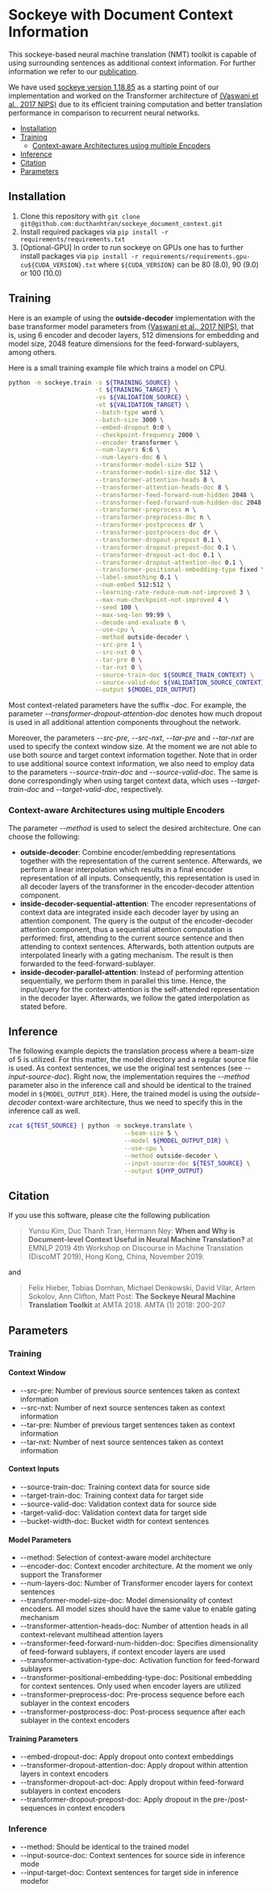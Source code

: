 # Sockeye with Document Context Information
This sockeye-based neural machine translation (NMT) toolkit is capable of using surrounding sentences as additional context information. For further information we refer to our [publication](https://github.com/ducthanhtran/sockeye_document_context#citation).

We have used [sockeye version 1.18.85](https://github.com/awslabs/sockeye/releases/tag/1.18.85) as a starting point of our implementation and worked on the Transformer architecture of [(Vaswani et al., 2017 NIPS)](https://papers.nips.cc/paper/7181-attention-is-all-you-need.pdf) due to its efficient training computation and better translation performance in comparison to recurrent neural networks.


* [Installation](https://github.com/ducthanhtran/sockeye_document_context#Installation)
* [Training](https://github.com/ducthanhtran/sockeye_document_context#Training)
    * [Context-aware Architectures using multiple Encoders](https://github.com/ducthanhtran/sockeye_document_context#context-aware-architectures-using-multiple-encoders)
* [Inference](https://github.com/ducthanhtran/sockeye_document_context#Inference)
* [Citation](https://github.com/ducthanhtran/sockeye_document_context#Citation)
* [Parameters](https://github.com/ducthanhtran/sockeye_document_context#Parameters)
 


## Installation
1. Clone this repository with ```git clone git@github.com:ducthanhtran/sockeye_document_context.git```
2. Install required packages via ```pip install -r requirements/requirements.txt```
3. [Optional-GPU] In order to run sockeye on GPUs one has to further install packages via ```pip install -r requirements/requirements.gpu-cu${CUDA_VERSION}.txt``` where ```${CUDA_VERSION}``` can be 80 (8.0), 90 (9.0) or 100 (10.0)
 
 
## Training
Here is an example of using the **outside-decoder** implementation with the base transformer model parameters from [(Vaswani et al., 2017 NIPS)](https://papers.nips.cc/paper/7181-attention-is-all-you-need.pdf), that is, using 6 encoder and decoder layers, 512 dimensions for embedding and model size, 2048 feature dimensions for the feed-forward-sublayers, among others.

Here is a small training example file which trains a model on CPU. 
```bash
python -m sockeye.train -s ${TRAINING_SOURCE} \
                        -t ${TRAINING_TARGET} \
                        -vs ${VALIDATION_SOURCE} \
                        -vt ${VALIDATION_TARGET} \
                        --batch-type word \
                        --batch-size 3000 \
                        --embed-dropout 0:0 \
                        --checkpoint-frequency 2000 \
                        --encoder transformer \
                        --num-layers 6:6 \
                        --num-layers-doc 6 \
                        --transformer-model-size 512 \
                        --transformer-model-size-doc 512 \
                        --transformer-attention-heads 8 \
                        --transformer-attention-heads-doc 8 \
                        --transformer-feed-forward-num-hidden 2048 \
                        --transformer-feed-forward-num-hidden-doc 2048 \
                        --transformer-preprocess n \
                        --transformer-preprocess-doc n \
                        --transformer-postprocess dr \
                        --transformer-postprocess-doc dr \
                        --transformer-dropout-prepost 0.1 \
                        --transformer-dropout-prepost-doc 0.1 \
                        --transformer-dropout-act-doc 0.1 \
                        --transformer-dropout-attention-doc 0.1 \
                        --transformer-positional-embedding-type fixed \
                        --label-smoothing 0.1 \
                        --num-embed 512:512 \
                        --learning-rate-reduce-num-not-improved 3 \
                        --max-num-checkpoint-not-improved 4 \
                        --seed 100 \
                        --max-seq-len 99:99 \
                        --decode-and-evaluate 0 \
                        --use-cpu \
                        --method outside-decoder \
                        --src-pre 1 \
                        --src-nxt 0 \
                        --tar-pre 0 \
                        --tar-nxt 0 \
                        --source-train-doc ${SOURCE_TRAIN_CONTEXT} \
                        --source-valid-doc ${VALIDATION_SOURCE_CONTEXT} \
                        --output ${MODEL_DIR_OUTPUT}
```
Most context-related parameters have the suffix *-doc*. For example, the parameter *--transformer-dropout-attention-doc* denotes how much dropout is used in all additional attention components throughout the network.

Moreover, the parameters *--src-pre*, *--src-nxt*, *--tar-pre* and *--tar-nxt* are used to specify the context window size. At the moment we are not able to use both source and target context information together. Note that in order to use additional source context information, we also need to employ data to the parameters *--source-train-doc* and *--source-valid-doc*. The same is done correspondingly when using target context data, which uses *--target-train-doc* and *--target-valid-doc*, respectively.


### Context-aware Architectures using multiple Encoders
The parameter *--method* is used to select the desired architecture. One can choose the following:
* **outside-decoder**: Combine encoder/embedding representations together with the representation of the current sentence. Afterwards, we perform a linear interpolation which results in a final encoder representation of all inputs. Consequently, this representation is used in all decoder layers of the transformer in the encoder-decoder attention component.
* **inside-decoder-sequential-attention**: The encoder representations of context data are integrated inside each decoder layer by using an attention component. The query is the output of the encoder-decoder attention component, thus a sequential attention computation is performed: first, attending to the current source sentence and then attending to context sentences. Afterwards, both attention outputs are interpolated linearly with a gating mechanism. The result is then forwarded to the feed-forward-sublayer.
* **inside-decoder-parallel-attention**: Instead of performing attention sequentially, we perform them in parallel this time. Hence, the input/query for the context-attention is the self-attended representation in the decoder layer. Afterwards, we follow the gated interpolation as stated before.  


## Inference
The following example depicts the translation process where a beam-size of 5 is utilized. For this matter, the model directory and a regular source file is used. As context sentences, we use the original test sentences (see *--input-source-doc*). Right now, the implementation requires the *--method* parameter also in the inference call and should be identical to the trained model in `${MODEL_OUTPUT_DIR}`. Here, the trained model is using the *outside-decoder* context-ware architecture, thus we need to specify this in the inference call as well. 
```bash
zcat ${TEST_SOURCE} | python -m sockeye.translate \
                                --beam-size 5 \
                                --model ${MODEL_OUTPUT_DIR} \
                                --use-cpu \
                                --method outside-decoder \
                                --input-source-doc ${TEST_SOURCE} \
                                --output ${HYP_OUTPUT}
```

 
## Citation
If you use this software, please cite the following publication
> Yunsu Kim, Duc Thanh Tran, Hermann Ney: **When and Why is Document-level Context Useful in Neural Machine Translation?** at EMNLP 2019 4th Workshop on Discourse in Machine Translation (DiscoMT 2019), Hong Kong, China, November 2019.

and

> Felix Hieber, Tobias Domhan, Michael Denkowski, David Vilar, Artem Sokolov, Ann Clifton, Matt Post:
**The Sockeye Neural Machine Translation Toolkit** at AMTA 2018. AMTA (1) 2018: 200-207

## Parameters

### Training
#### Context Window 
* --src-pre: Number of previous source sentences taken as context information
* --src-nxt: Number of next source sentences taken as context information
* --tar-pre: Number of previous target sentences taken as context information
* --tar-nxt: Number of next source sentences taken as context information

#### Context Inputs
* --source-train-doc: Training context data for source side
* --target-train-doc: Training context data for target side
* --source-valid-doc: Validation context data for source side
* -target-valid-doc: Validation context data for target side
* --bucket-width-doc: Bucket width for context sentences

#### Model Parameters
* --method: Selection of context-aware model architecture
* --encoder-doc: Context encoder architecture. At the moment we only support the Transformer
* --num-layers-doc: Number of Transformer encoder layers for context sentences
* --transformer-model-size-doc: Model dimensionality of context encoders. All model sizes should have the same value to enable gating mechanism
* --transformer-attention-heads-doc: Number of attention heads in all context-relevant multihead attention layers
* --transformer-feed-forward-num-hidden-doc: Specifies dimensionality of feed-forward sublayers, if context encoder layers are used
* --transformer-activation-type-doc: Activation function for feed-forward sublayers
* --transformer-positional-embedding-type-doc: Positional embedding for context sentences. Only used when encoder layers are utilized
* --transformer-preprocess-doc: Pre-process sequence before each sublayer in the context encoders
* --transformer-postprocess-doc: Post-process sequence after each sublayer in the context encoders

#### Training Parameters
* --embed-dropout-doc: Apply dropout onto context embeddings
* --transformer-dropout-attention-doc: Apply dropout within attention layers in context encoders
* --transformer-dropout-act-doc: Apply dropout within feed-forward sublayers in context encoders
* --transformer-dropout-prepost-doc: Apply dropout in the pre-/post-sequences in context encoders



### Inference
* --method: Should be identical to the trained model
* --input-source-doc: Context sentences for source side in inference mode 
* --input-target-doc: Context sentences for target side in inference modefor 
